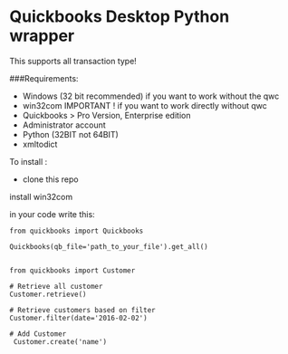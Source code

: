 Quickbooks Desktop  Python wrapper
==================================

This supports all transaction type! 

###Requirements:

- Windows (32 bit recommended) if you want to work without the qwc
- win32com IMPORTANT ! if you want to work directly without qwc
- Quickbooks > Pro Version, Enterprise edition
- Administrator account
- Python (32BIT not 64BIT)
- xmltodict



To install :
- clone this repo

install win32com

in your code write this:

```
from quickbooks import Quickbooks

Quickbooks(qb_file='path_to_your_file').get_all()


from quickbooks import Customer

# Retrieve all customer
Customer.retrieve()

# Retrieve customers based on filter
Customer.filter(date='2016-02-02')

# Add Customer
 Customer.create('name')
```


